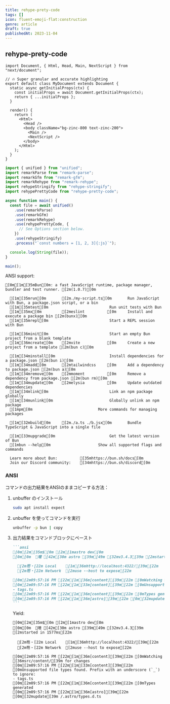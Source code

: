 ```yaml
---
title: rehype-prety-code
tags: []
icon: fluent-emoji-flat:construction
genre: article
draft: true
publishedAt: 2023-11-04
---
```


## rehype-prety-code

```tsx
import Document, { Html, Head, Main, NextScript } from "next/document";

// 🔥 Super granular and accurate highlighting
export default class MyDocument extends Document {
  static async getInitialProps(ctx) {
    const initialProps = await Document.getInitialProps(ctx);
    return { ...initialProps };
  }

  render() {
    return (
      <Html>
        <Head />
        <body className="bg-zinc-800 text-zinc-200">
          <Main />
          <NextScript />
        </body>
      </Html>
    );
  }
}
```

```ts title="md2html.ts" showLineNumbers
import { unified } from "unified";
import remarkParse from "remark-parse";
import remarkGfm from "remark-gfm";
import remarkRehype from "remark-rehype";
import rehypeStringify from "rehype-stringify";
import rehypePrettyCode from "rehype-pretty-code";

async function main() {
  const file = await unified()
    .use(remarkParse)
    .use(remarkGfm)
    .use(remarkRehype)
    .use(rehypePrettyCode, {
      // See Options section below.
    })
    .use(rehypeStringify)
    .process("`const numbers = [1, 2, 3]{:js}`");

  console.log(String(file));
}

main();
```

ANSI support:

```ansi title="$ bun"
[0m[1m[35mBun[0m: a fast JavaScript runtime, package manager, bundler and test runner. [2m(1.0.7)[0m

  [1m[35mrun[0m       [2m./my-script.ts[0m       Run JavaScript with Bun, a package.json script, or a bin
  [1m[35mtest[0m                           Run unit tests with Bun
  [1m[35mx[0m         [2meslint          [0m     Install and execute a package bin [2m(bunx)[0m
  [1m[35mrepl[0m                           Start a REPL session with Bun

  [1m[36minit[0m                           Start an empty Bun project from a blank template
  [1m[36mcreate[0m    [2mvite            [0m     Create a new project from a template [2m(bun c)[0m

  [1m[34minstall[0m                        Install dependencies for a package.json [2m(bun i)[0m
  [1m[34madd[0m       [2mtailwindcss     [0m     Add a dependency to package.json [2m(bun a)[0m
  [1m[34mremove[0m    [2mmoment          [0m     Remove a dependency from package.json [2m(bun rm)[0m
  [1m[34mupdate[0m    [2melysia          [0m     Update outdated dependencies
  [1m[34mlink[0m                           Link an npm package globally
  [1m[34munlink[0m                         Globally unlink an npm package
  [1mpm[0m                             More commands for managing packages

  [1m[32mbuild[0m     [2m./a.ts ./b.jsx[0m       Bundle TypeScript & JavaScript into a single file

  [1m[33mupgrade[0m                        Get the latest version of Bun
  [1mbun --help[0m                     Show all supported flags and commands

  Learn more about Bun:          [35mhttps://bun.sh/docs[0m
  Join our Discord community:    [34mhttps://bun.sh/discord[0m
```

### ANSI

コマンドの出力結果をANSIのままコピーする方法：

1. unbuffer のインストール

   ```sh
   sudo apt install expect
   ```

2. unbuffer を使ってコマンドを実行

   ```sh
   unbuffer -p bun | copy
   ```

3. 出力結果をコマンドブロックにペースト

   ````md
   ```ansi
   [0m[2m[35m$[0m [2m[1mastro dev[0m
   [0m[0m  噫 [42m[30m astro [39m[49m [32mv3.4.3[39m [2mstarted in 1577ms[22m

     [2m笏・[22m Local    [1m[36mhttp://localhost:4322/[39m[22m
     [2m笏・[22m Network  [2muse --host to expose[22m

   [0m[2m09:57:16 PM [22m[1m[36m[content][39m[22m [0mWatching [36msrc/content/[39m for changes
   [0m[2m09:57:16 PM [22m[1m[33m[content][39m[22m [0mUnsupported file types found. Prefix with an underscore (`_`) to ignore:
   - tags.ts
   [0m[2m09:57:16 PM [22m[1m[36m[content][39m[22m [0mTypes generated
   [0m[2m09:57:16 PM [22m[1m[36m[astro][39m[22m [0m[32mupdate[39m /.astro/types.d.ts
   ```
   ````

   Yield:

   ```ansi
   [0m[2m[35m$[0m [2m[1mastro dev[0m
   [0m[0m  噫 [42m[30m astro [39m[49m [32mv3.4.3[39m [2mstarted in 1577ms[22m

     [2m笏・[22m Local    [1m[36mhttp://localhost:4322/[39m[22m
     [2m笏・[22m Network  [2muse --host to expose[22m

   [0m[2m09:57:16 PM [22m[1m[36m[content][39m[22m [0mWatching [36msrc/content/[39m for changes
   [0m[2m09:57:16 PM [22m[1m[33m[content][39m[22m [0mUnsupported file types found. Prefix with an underscore (`_`) to ignore:
   - tags.ts
   [0m[2m09:57:16 PM [22m[1m[36m[content][39m[22m [0mTypes generated
   [0m[2m09:57:16 PM [22m[1m[36m[astro][39m[22m [0m[32mupdate[39m /.astro/types.d.ts
   ```
